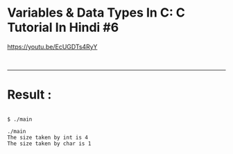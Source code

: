 # Variables & Data Types In C: C Tutorial In Hindi #6

https://youtu.be/EcUGDTs4RyY

<br>

<hr>

# Result :

```
  
$ ./main

./main
The size taken by int is 4
The size taken by char is 1



```

